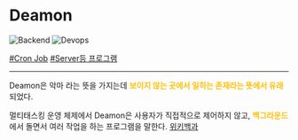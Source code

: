 # Deamon

![Backend](https://raw.githubusercontent.com/meotitda/DICTIONARY/master/2TAT1C/Label_Backend.png)
![Devops](https://raw.githubusercontent.com/meotitda/DICTIONARY/master/2TAT1C/Label_Devops.png)

<a href="https://www.google.com/search?q=Cron+Job+%EC%9D%B4%EB%9E%80&oq=Cron+Job+%EC%9D%B4%EB%9E%80&aqs=chrome..69i57j0i457j0l5j69i61.1455j0j1&sourceid=chrome&ie=UTF-8">#Cron Job</a> 
<a href="https://www.google.com/search?sxsrf=ALeKk03rHsBG4KG_E0ZnS74kTiUGZZ30wQ%3A1604558705345&ei=cZ-jX_jYFPGtmAWvnZrwCQ&q=daemon+%EC%9C%BC%EB%A1%9C+%EC%8B%A4%ED%96%89%EC%8B%9C%ED%82%A4%EA%B8%B0&oq=daemon+%EC%9C%BC%EB%A1%9C+%EC%8B%A4%ED%96%89%EC%8B%9C%ED%82%A4%EA%B8%B0&gs_lcp=CgZwc3ktYWIQAzoECAAQR1D-pgFYnrIBYIq0AWgAcAd4AIABeYgB1AKSAQMwLjOYAQCgAQGqAQdnd3Mtd2l6yAEIwAEB&sclient=psy-ab&ved=0ahUKEwi41Zz95ursAhXxFqYKHa-OBp4Q4dUDCA0&uact=5">#Server등 프로그램</a>

---

Deamon은 악마 라는 뜻을 가지는데 <span style="color:#FFBF00; font-weight:bold;">보이지 않는 곳에서 일하는 존재라는 뜻에서 유래</span>되었다.

멀티태스킹 운영 체제에서 Deamon은 사용자가 직접적으로 제어하지 않고, <span style="color:#FFBF00; font-weight:bold;">백그라운드</span>에서 돌면서 여러 작업을 하는 프로그램을 말한다.
<a href="https://ko.wikipedia.org/wiki/%EB%8D%B0%EB%AA%AC_(%EC%BB%B4%ED%93%A8%ED%8C%85">위키백과</a>
